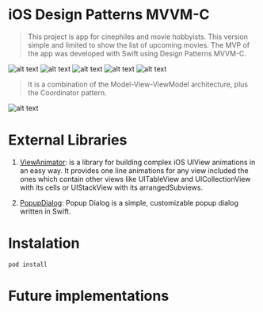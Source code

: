 # iOS Design Patterns MVVM-C 
> This project is app for cinephiles and movie hobbyists. This version simple and limited to show the list of upcoming movies. The MVP of the app was developed with Swift using Design Patterns MVVM-C.

![alt text](https://github.com/viniciusrd/themoviedb/blob/master/Screenshot/1.png)
![alt text](https://github.com/viniciusrd/themoviedb/blob/master/Screenshot/2.png)
![alt text](https://github.com/viniciusrd/themoviedb/blob/master/Screenshot/3.png)
![alt text](https://github.com/viniciusrd/themoviedb/blob/master/Screenshot/4.png)
![alt text](https://github.com/viniciusrd/themoviedb/blob/master/Screenshot/5.png)

> It is a combination of the Model-View-ViewModel architecture, plus the Coordinator pattern.

![alt text](https://miro.medium.com/max/3254/1*d1DXDtaoZVm8J-exVOkSOw.png)

# External Libraries 
1. [ViewAnimator](https://github.com/marcosgriselli/ViewAnimator): is a library for building complex iOS UIView animations in an easy way. It provides one line animations for any view included the ones which contain other views like UITableView and UICollectionView with its cells or UIStackView with its arrangedSubviews.

2. [PopupDialog](https://github.com/Orderella/PopupDialog): Popup Dialog is a simple, customizable popup dialog written in Swift.

# Instalation 
```
pod install
```

# Future implementations

